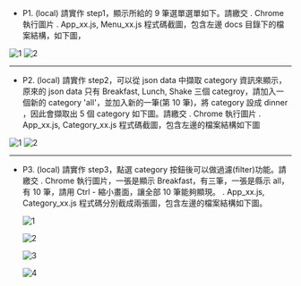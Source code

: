 - P1. (local) 請實作 step1，顯示所給的 9 筆選單選單如下。請繳交
  . Chrome 執行圖片
  . App_xx.js, Menu_xx.js 程式碼截圖，包含左邊 docs 目錄下的檔案結構，如下圖，

![1](https://res.cloudinary.com/dpnl3hnc2/image/upload/v1635864025/step1_vvaglk.png)
![2](https://res.cloudinary.com/dpnl3hnc2/image/upload/v1635864325/step1-2_yw6cpu.png)

---

- P2. (local) 請實作 step2，可以從 json data 中擷取 category 資訊來顯示，原來的 json data 只有 Breakfast, Lunch, Shake 三個 categroy，請加入一個新的 category 'all'，並加入新的一筆(第 10 筆)，將 category 設成 dinner ，因此會擷取出 5 個 category 如下圖。請繳交
  . Chrome 執行圖片
  . App_xx.js, Category_xx.js 程式碼截圖，包含左邊的檔案結構如下圖

![1](https://res.cloudinary.com/dpnl3hnc2/image/upload/v1635864642/step2-2_cf9gia.png)
![2](https://res.cloudinary.com/dpnl3hnc2/image/upload/v1635864647/step2-1_ntweny.png)

---

- P3. (local) 請實作 step3，點選 category 按鈕後可以做過濾(filter)功能。請繳交
  . Chrome 執行圖片，一張是顯示 Breakfast，有三筆，一張是縣示 all，有 10 筆，請用 Ctrl - 縮小畫面，讓全部 10 筆能夠顯現。
  . App_xx.js, Category_xx.js 程式碼分別截成兩張圖，包含左邊的檔案結構如下圖。

  ![1](https://res.cloudinary.com/dpnl3hnc2/image/upload/v1635864788/step3-1_hasqc4.png)

  ![2](https://res.cloudinary.com/dpnl3hnc2/image/upload/v1635864794/step3-2_jfuodj.png)

  ![3](https://res.cloudinary.com/dpnl3hnc2/image/upload/v1635864862/step3-3_eo3rqj.png)
  
  ![4](https://res.cloudinary.com/dpnl3hnc2/image/upload/v1635864868/step3-4_qn0rcp.png)